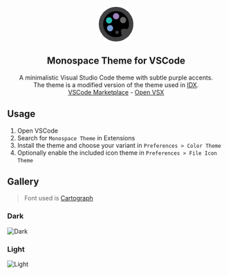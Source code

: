 <p align="center">
    <img src="https://github.com/keksiqc/monospace-theme/raw/main/assets/icon.png" width="80" />
    <h2 align="center">Monospace Theme for VSCode</h2>
</p>

<p align="center">
    A minimalistic Visual Studio Code theme with subtle purple accents. 
    <br />
    The theme is a modified version of the theme used in <a href="https://idx.dev">IDX</a>.
    <br />
    <a href="https://marketplace.visualstudio.com/items?itemName=keksiqc.idx-monospace-theme">VSCode Marketplace</a> - <a href="https://open-vsx.org/extension/keksiqc/idx-monospace-theme">Open VSX</a>
</p>

## Usage

1. Open VSCode
2. Search for `Monospace Theme` in Extensions
3. Install the theme and choose your variant in `Preferences > Color Theme`
4. Optionally enable the included icon theme in `Preferences > File Icon Theme`

## Gallery

> Font used is [Cartograph](https://connary.com/cartograph.html)

### Dark

![Dark](https://github.com/keksiqc/monospace-theme/raw/main/assets/preview-dark.webp)

### Light

![Light](https://github.com/keksiqc/monospace-theme/raw/main/assets/preview-light.webp)